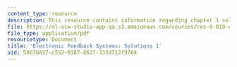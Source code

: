 ```yaml
---
content_type: resource
description: This resource contains information regarding chapter 1 solutions.
file: https://ol-ocw-studio-app-qa.s3.amazonaws.com/courses/res-6-010-electronic-feedback-systems-spring-2013/59b76817c5520187862f335d712f9764_MITRES_6-010S13_sol01.pdf
file_type: application/pdf
resourcetype: Document
title: 'Electronic Feedback Systems: Solutions 1'
uid: 59b76817-c552-0187-862f-335d712f9764
---
```

